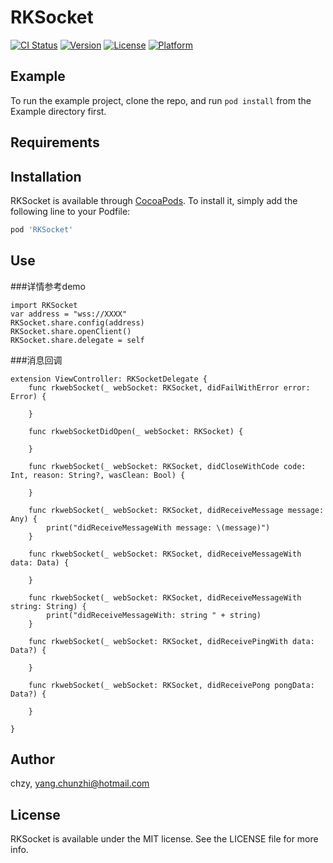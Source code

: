 # RKSocket

[![CI Status](https://img.shields.io/travis/chzy/RKSocket.svg?style=flat)](https://travis-ci.org/chzy/RKSocket)
[![Version](https://img.shields.io/cocoapods/v/RKSocket.svg?style=flat)](https://cocoapods.org/pods/RKSocket)
[![License](https://img.shields.io/cocoapods/l/RKSocket.svg?style=flat)](https://cocoapods.org/pods/RKSocket)
[![Platform](https://img.shields.io/cocoapods/p/RKSocket.svg?style=flat)](https://cocoapods.org/pods/RKSocket)

## Example

To run the example project, clone the repo, and run `pod install` from the Example directory first.

## Requirements

## Installation

RKSocket is available through [CocoaPods](https://cocoapods.org). To install
it, simply add the following line to your Podfile:

```ruby
pod 'RKSocket'
```

## Use
###详情参考demo
```
import RKSocket
var address = "wss://XXXX"
RKSocket.share.config(address)
RKSocket.share.openClient()
RKSocket.share.delegate = self
```

###消息回调
```
extension ViewController: RKSocketDelegate {
    func rkwebSocket(_ webSocket: RKSocket, didFailWithError error: Error) {
        
    }
    
    func rkwebSocketDidOpen(_ webSocket: RKSocket) {
        
    }
    
    func rkwebSocket(_ webSocket: RKSocket, didCloseWithCode code: Int, reason: String?, wasClean: Bool) {
        
    }
    
    func rkwebSocket(_ webSocket: RKSocket, didReceiveMessage message: Any) {
        print("didReceiveMessageWith message: \(message)")
    }
    
    func rkwebSocket(_ webSocket: RKSocket, didReceiveMessageWith data: Data) {
        
    }
    
    func rkwebSocket(_ webSocket: RKSocket, didReceiveMessageWith string: String) {
        print("didReceiveMessageWith: string " + string)
    }
    
    func rkwebSocket(_ webSocket: RKSocket, didReceivePingWith data: Data?) {
        
    }
    
    func rkwebSocket(_ webSocket: RKSocket, didReceivePong pongData: Data?) {
        
    }

}
```

## Author

chzy, yang.chunzhi@hotmail.com

## License

RKSocket is available under the MIT license. See the LICENSE file for more info.
